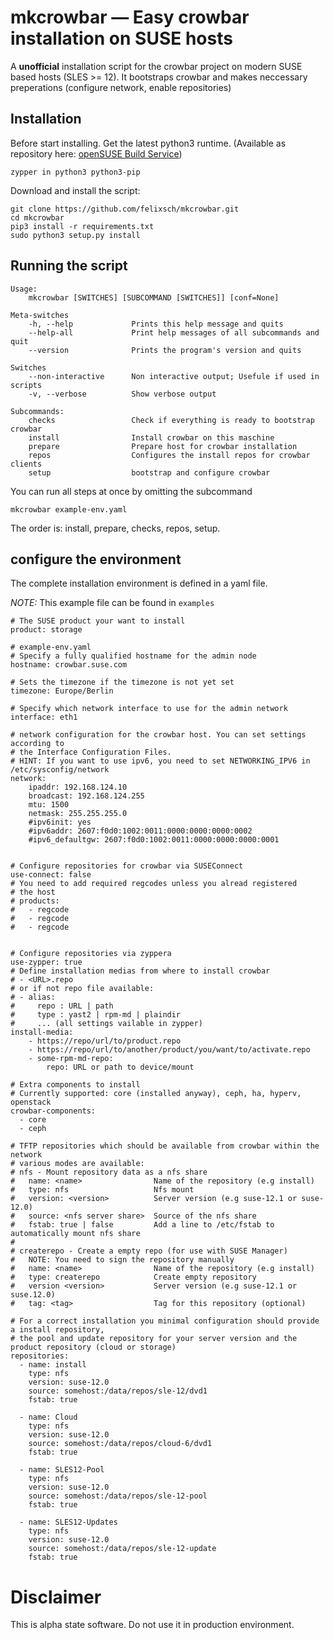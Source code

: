 # mkcrowbar — Easy crowbar installation on SUSE hosts
A __unofficial__ installation script for the crowbar project on modern SUSE based hosts (SLES >= 12).
It bootstraps crowbar and makes neccessary preperations (configure network, enable repositories)

## Installation
Before start installing. Get the latest python3 runtime. (Available as repository here: [openSUSE Build Service](http://download.opensuse.org/repositories/devel:/languages:/python3/))

    zypper in python3 python3-pip

Download and install the script:

    git clone https://github.com/felixsch/mkcrowbar.git
    cd mkcrowbar
    pip3 install -r requirements.txt
    sudo python3 setup.py install
    
## Running the script
```
Usage:
    mkcrowbar [SWITCHES] [SUBCOMMAND [SWITCHES]] [conf=None]

Meta-switches
    -h, --help             Prints this help message and quits
    --help-all             Print help messages of all subcommands and quit
    --version              Prints the program's version and quits

Switches
    --non-interactive      Non interactive output; Usefule if used in scripts
    -v, --verbose          Show verbose output

Subcommands:
    checks                 Check if everything is ready to bootstrap crowbar
    install                Install crowbar on this maschine
    prepare                Prepare host for crowbar installation
    repos                  Configures the install repos for crowbar clients
    setup                  bootstrap and configure crowbar
```
You can run all steps at once by omitting the subcommand

    mkcrowbar example-env.yaml

The order is: install, prepare, checks, repos, setup.


## configure the environment
The complete installation environment is defined in a yaml file.

_NOTE:_ This example file can be found in `examples`

```
# The SUSE product your want to install
product: storage

# example-env.yaml
# Specify a fully qualified hostname for the admin node
hostname: crowbar.suse.com

# Sets the timezone if the timezone is not yet set
timezone: Europe/Berlin

# Specify which network interface to use for the admin network
interface: eth1

# network configuration for the crowbar host. You can set settings according to
# the Interface Configuration Files. 
# HINT: If you want to use ipv6, you need to set NETWORKING_IPV6 in /etc/sysconfig/network
network:
    ipaddr: 192.168.124.10                      
    broadcast: 192.168.124.255
    mtu: 1500
    netmask: 255.255.255.0
    #ipv6init: yes
    #ipv6addr: 2607:f0d0:1002:0011:0000:0000:0000:0002
    #ipv6_defaultgw: 2607:f0d0:1002:0011:0000:0000:0000:0001


# Configure repositories for crowbar via SUSEConnect
use-connect: false
# You need to add required regcodes unless you alread registered
# the host
# products:
#   - regcode
#   - regcode
#   - regcode


# Configure repositories via zyppera
use-zypper: true
# Define installation medias from where to install crowbar
# - <URL>.repo
# or if not repo file available:
# - alias:
#     repo : URL | path
#     type : yast2 | rpm-md | plaindir
#     ... (all settings vailable in zypper)
install-media:
    - https://repo/url/to/product.repo
    - https://repo/url/to/another/product/you/want/to/activate.repo
    - some-rpm-md-repo:
        repo: URL or path to device/mount

# Extra components to install
# Currently supported: core (installed anyway), ceph, ha, hyperv, openstack
crowbar-components:
  - core
  - ceph

# TFTP repositories which should be available from crowbar within the network
# various modes are available:
# nfs - Mount repository data as a nfs share
#   name: <name>                Name of the repository (e.g install)
#   type: nfs                   Nfs mount
#   version: <version>          Server version (e.g suse-12.1 or suse-12.0)
#   source: <nfs server share>  Source of the nfs share
#   fstab: true | false         Add a line to /etc/fstab to automatically mount nfs share
#
# createrepo - Create a empty repo (for use with SUSE Manager)
#   NOTE: You need to sign the repository manually
#   name: <name>                Name of the repository (e.g install)
#   type: createrepo            Create empty repository
#   version <version>           Server version (e.g suse-12.1 or suse.12.0)
#   tag: <tag>                  Tag for this repository (optional)

# For a correct installation you minimal configuration should provide a install repository,
# the pool and update repository for your server version and the product repository (cloud or storage)
repositories:
  - name: install
    type: nfs
    version: suse-12.0
    source: somehost:/data/repos/sle-12/dvd1
    fstab: true

  - name: Cloud
    type: nfs
    version: suse-12.0
    source: somehost:/data/repos/cloud-6/dvd1
    fstab: true

  - name: SLES12-Pool
    type: nfs
    version: suse-12.0
    source: somehost:/data/repos/sle-12-pool
    fstab: true

  - name: SLES12-Updates
    type: nfs
    version: suse-12.0
    source: somehost:/data/repos/sle-12-update
    fstab: true
```

# Disclaimer
This is alpha state software. Do not use it in production environment.
